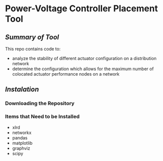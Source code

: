 # **Power-Voltage Controller Placement Tool**
## *Summary of Tool*
This repo contains code to:
* analyze the stability of different actuator configuration on a distribution network
* determine the configuration which allows for the maximum number of colocated actuator performance nodes on a network
## *Instalation*
### Downloading the Repository
### Items that Need to be Installed
* xlrd
* networkx
* pandas
* matplotlib
* graphviz
* scipy

